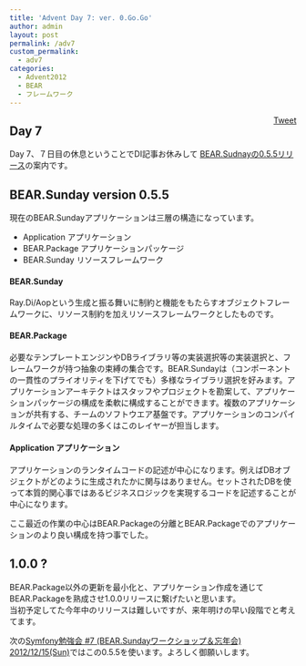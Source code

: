 ```yaml
---
title: 'Advent Day 7: ver. 0.Go.Go'
author: admin
layout: post
permalink: /adv7
custom_permalink:
  - adv7
categories:
  - Advent2012
  - BEAR
  - フレームワーク
---
```

<div style="float: right; margin-left: 10px;">
  <a href="https://twitter.com/share" class="twitter-share-button" data-count="vertical" data-url="http://www.bear-project.net/blog/adv7">Tweet</a>
</div>

## Day 7

Day 7、７日目の休息ということでDI記事お休みして <a href="https://travis-ci.org/koriym/BEAR.Package/builds/3592222" target="_blank">BEAR.Sudnayの0.5.5リリース</a>の案内です。

## BEAR.Sunday version 0.5.5

現在のBEAR.Sundayアプリケーションは三層の構造になっています。

*   Application アプリケーション
*   BEAR.Package アプリケーションパッケージ
*   BEAR.Sunday リソースフレームワーク

#### BEAR.Sunday

Ray.Di/Aopという生成と振る舞いに制約と機能をもたらすオブジェクトフレームワークに、リソース制約を加えリソースフレームワークとしたものです。

#### BEAR.Package

必要なテンプレートエンジンやDBライブラリ等の実装選択等の実装選択と、フレームワークが持つ抽象の束縛の集合です。BEAR.Sundayは（コンポーネントの一貫性のプライオリティを下げてでも）多様なライブラリ選択を好みます。アプリケーションアーキテクトはスタッフやプロジェクトを勘案して、アプリケーションパッケージの構成を柔軟に構成することができます。複数のアプリケーションが共有する、チームのソフトウエア基盤です。アプリケーションのコンパイルタイムで必要な処理の多くはこのレイヤーが担当します。

#### Application アプリケーション

アプリケーションのランタイムコードの記述が中心になります。例えばDBオブジェクトがどのように生成されたかに関与はありません。セットされたDBを使って本質的関心事ではあるビジネスロジックを実現するコードを記述することが中心になります。

ここ最近の作業の中心はBEAR.Packageの分離とBEAR.Packageでのアプリケーションのより良い構成を持つ事でした。

## 1.0.0 ?

BEAR.Package以外の更新を最小化と、アプリケーション作成を通じてBEAR.Packageを熟成させ1.0.0リリースに繋げたいと思います。  
当初予定してた今年中のリリースは難しいですが、来年明けの早い段階でと考えてます。

次の[Symfony勉強会 #7 (BEAR.Sundayワークショップ＆忘年会) 2012/12/15(Sun)][1]ではこの0.5.5を使います。よろしく御願いします。

 [1]: http://atnd.org/events/34068